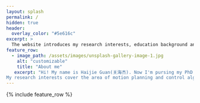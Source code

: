 ```yaml
---
layout: splash
permalink: /
hidden: true
header:
  overlay_color: "#5e616c"
excerpt: >
  The website introduces my research interests, education background and publications<br />
feature_row:
  - image_path: /assets/images/unsplash-gallery-image-1.jpg
    alt: "customizable"
    title: "About me"
   excerpt: "Hi! My name is Haijie Guan(关海杰). Now I'm pursing my PhD from Intelligent Vehicle Research Center in School of Mechanical Engineering at Beijing Institute of Technology.
My research interests cover the area of motion planning and control algorithms, driving behavior of autonomous cars."
---
```


{% include feature_row %}

